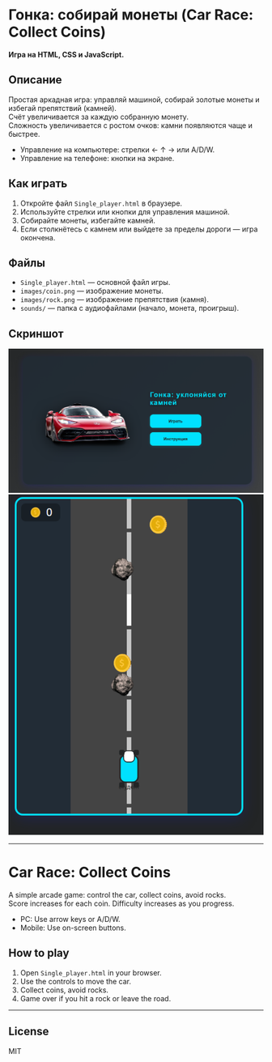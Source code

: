 # Гонка: собирай монеты (Car Race: Collect Coins)

**Игра на HTML, CSS и JavaScript.**

## Описание

Простая аркадная игра: управляй машиной, собирай золотые монеты и избегай препятствий (камней).  
Счёт увеличивается за каждую собранную монету.  
Сложность увеличивается с ростом очков: камни появляются чаще и быстрее.

- Управление на компьютере: стрелки ← ↑ → или A/D/W.
- Управление на телефоне: кнопки на экране.

## Как играть

1. Откройте файл `Single_player.html` в браузере.
2. Используйте стрелки или кнопки для управления машиной.
3. Собирайте монеты, избегайте камней.
4. Если столкнётесь с камнем или выйдете за пределы дороги — игра окончена.

## Файлы

- `Single_player.html` — основной файл игры.
- `images/coin.png` — изображение монеты.
- `images/rock.png` — изображение препятствия (камня).
- `sounds/` — папка с аудиофайлами (начало, монета, проигрыш).

## Скриншот

![screenshot](images/Screenshot.png)
![screenshot](images/Screenshot%20playing.png)

---

# Car Race: Collect Coins

A simple arcade game: control the car, collect coins, avoid rocks.  
Score increases for each coin. Difficulty increases as you progress.

- PC: Use arrow keys or A/D/W.
- Mobile: Use on-screen buttons.

## How to play

1. Open `Single_player.html` in your browser.
2. Use the controls to move the car.
3. Collect coins, avoid rocks.
4. Game over if you hit a rock or leave the road.

---



## License

MIT